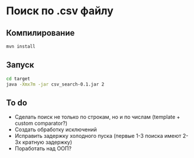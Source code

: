 # Поиск по .csv файлу
## Компилирование
```bash
mvn install
```
## Запуск
```bash
cd target
java -Xmx7m -jar csv_search-0.1.jar 2
```
## To do
- Сделать поиск не только по строкам, но и по числам (template + custom comparator?)
- Создать обработку исключений
- Исправить задержку холодного пуска (первые 1-3 поиска имеют 2-3x кратную задержку)
- Поработать над ООП?
